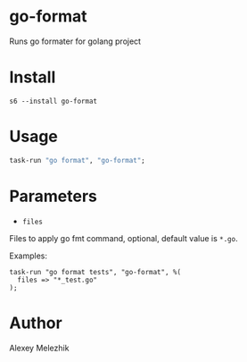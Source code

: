 # go-format

Runs go formater for golang project

# Install

    s6 --install go-format

# Usage

```raku
task-run "go format", "go-format";
```

# Parameters

- `files`

Files to apply go fmt command, optional, default value is `*.go`. 

Examples:

```
task-run "go format tests", "go-format", %(
  files => "*_test.go"
);
```


# Author

Alexey Melezhik



